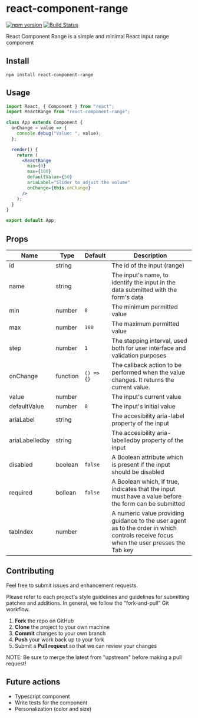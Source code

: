 # react-component-range

[![npm version](https://img.shields.io/npm/v/react-component-range.svg?style=flat)](https://www.npmjs.com/package/react-component-range)
[![Build Status](https://travis-ci.org/bolonio/react-component-range.svg?branch=master)](https://travis-ci.org/bolonio/react-component-range)

React Component Range is a simple and minimal React input range component

## Install

    npm install react-component-range

## Usage

```jsx
import React, { Component } from "react";
import ReactRange from "react-component-range";

class App extends Component {
  onChange = value => {
    console.debug("Value: ", value);
  };

  render() {
    return (
      <ReactRange
        min={0}
        max={100}
        defaultValue={50}
        ariaLabel="Slider to adjust the volume"
        onChange={this.onChange}
      />
    );
  }
}

export default App;
```

## Props

| Name           | Type     | Default    | Description                                                                                                                            |
| -------------- | -------- | ---------- | -------------------------------------------------------------------------------------------------------------------------------------- |
| id             | string   |            | The id of the input (range)                                                                                                            |
| name           | string   |            | The input's name, to identify the input in the data submitted with the form's data                                                     |
| min            | number   | `0`        | The minimum permitted value                                                                                                            |
| max            | number   | `100`      | The maximum permitted value                                                                                                            |
| step           | number   | `1`        | The stepping interval, used both for user interface and validation purposes                                                            |
| onChange       | function | `() => {}` | The callback action to be performed when the value changes. It returns the current value.                                              |
| value          | number   |            | The input's current value                                                                                                              |
| defaultValue   | number   | `0`        | The input's initial value                                                                                                              |
| ariaLabel      | string   |            | The accesibility aria-label property of the input                                                                                      |
| ariaLabelledby | string   |            | The accesibility aria-labelledby property of the input                                                                                 |
| disabled       | boolean  | `false`    | A Boolean attribute which is present if the input should be disabled                                                                   |
| required       | bollean  | `false`    | A Boolean which, if true, indicates that the input must have a value before the form can be submitted                                  |
| tabIndex       | number   |            | A numeric value providing guidance to the user agent as to the order in which controls receive focus when the user presses the Tab key |

## Contributing

Feel free to submit issues and enhancement requests.

Please refer to each project's style guidelines and guidelines for submitting patches and additions. In general, we follow the "fork-and-pull" Git workflow.

1.  **Fork** the repo on GitHub
2.  **Clone** the project to your own machine
3.  **Commit** changes to your own branch
4.  **Push** your work back up to your fork
5.  Submit a **Pull request** so that we can review your changes

NOTE: Be sure to merge the latest from "upstream" before making a pull request!

## Future actions

- Typescript component
- Write tests for the component
- Personalization (color and size)
